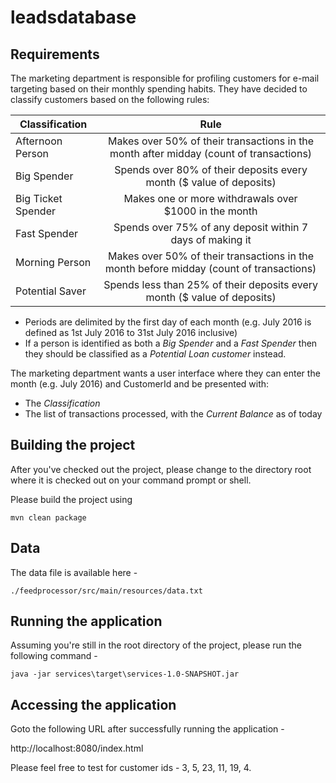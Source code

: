 # leadsdatabase

## Requirements
The marketing department is responsible for profiling customers for e-mail targeting based on their monthly
spending habits.
They have decided to classify customers based on the following rules:

| Classification     | Rule |
| -------------------|:--------------------------------------------------------------------------------------:|    
| Afternoon Person   | Makes over 50% of their transactions in the month after midday (count of transactions) |
| Big Spender        | Spends over 80% of their deposits every month ($ value of deposits)                    |
| Big Ticket Spender | Makes one or more withdrawals over $1000 in the month                                  |
| Fast Spender       | Spends over 75% of any deposit within 7 days of making it                              |  
| Morning Person     | Makes over 50% of their transactions in the month before midday (count of transactions)|
| Potential Saver    | Spends less than 25% of their deposits every month ($ value of deposits)               |


* Periods are delimited by the first day of each month (e.g. July 2016 is defined as 1st July 2016 to 31st
July 2016 inclusive)
* If a person is identified as both a _Big Spender_ and a _Fast Spender_ then they should be classified as a
_Potential Loan customer_ instead.


The marketing department wants a user interface where they can enter the month (e.g. July 2016) and
CustomerId and be presented with:
* The _Classification_
* The list of transactions processed, with the _Current Balance_ as of today

## Building the project
After you've checked out the project, please change to the directory root where it is checked out on your command prompt or shell.

Please build the project using 

```
mvn clean package
```

## Data
The data file is available here - 
```
./feedprocessor/src/main/resources/data.txt
```


## Running the application
Assuming you're still in the root directory of the project, please run the following command -

```
java -jar services\target\services-1.0-SNAPSHOT.jar
```

## Accessing the application
Goto the following URL after successfully running the application - 

http://localhost:8080/index.html

Please feel free to test for customer ids - 3, 5, 23, 11, 19, 4.
